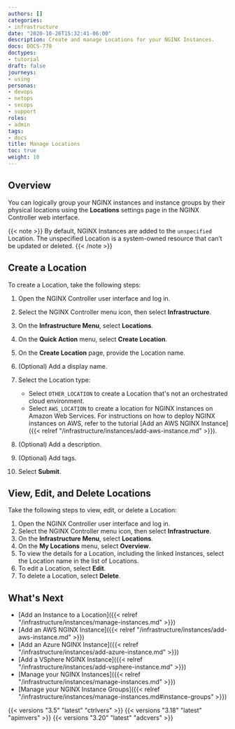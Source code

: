 ```yaml
---
authors: []
categories:
- infrastructure
date: "2020-10-26T15:32:41-06:00"
description: Create and manage Locations for your NGINX Instances.
docs: DOCS-778
doctypes:
- tutorial
draft: false
journeys:
- using
personas:
- devops
- netops
- secops
- support
roles:
- admin
tags:
- docs
title: Manage Locations
toc: true
weight: 10
---
```


## Overview

You can logically group your NGINX instances and instance groups by their physical locations using the **Locations** settings page in the NGINX Controller web interface.

{{< note >}}
By default, NGINX Instances are added to the `unspecified` Location. The unspecified Location is a system-owned resource that can’t be updated or deleted.
{{< /note >}}

## Create a Location

To create a Location, take the following steps:

1. Open the NGINX Controller user interface and log in.
1. Select the NGINX Controller menu icon, then select **Infrastructure**.
1. On the **Infrastructure Menu**, select **Locations**.
1. On the **Quick Action** menu, select **Create Location**.
1. On the **Create Location** page, provide the Location name.
1. (Optional) Add a display name.
1. Select the Location type:

    - Select `OTHER_LOCATION` to create a Location that's not an orchestrated cloud environment.
    - Select `AWS_LOCATION` to create a location for NGINX instances on Amazon Web Services. For instructions on how to deploy NGINX instances on AWS, refer to the tutorial [Add an AWS NGINX Instance]({{< relref "/infrastructure/instances/add-aws-instance.md" >}}).

1. (Optional) Add a description.
1. (Optional) Add tags.

1. Select **Submit**.

## View, Edit, and Delete Locations

Take the following steps to view, edit, or delete a Location:

1. Open the NGINX Controller user interface and log in.
2. Select the NGINX Controller menu icon, then select **Infrastructure**.
3. On the **Infrastructure Menu**, select **Locations**.
4. On the **My Locations** menu, select **Overview**.
5. To view the details for a Location, including the linked Instances, select the Location name in the list of Locations.
6. To edit a Location, select **Edit**.
7. To delete a Location, select **Delete**.

## What's Next

- [Add an Instance to a Location]({{< relref "/infrastructure/instances/manage-instances.md" >}})
- [Add an AWS NGINX Instance]({{< relref "/infrastructure/instances/add-aws-instance.md" >}})
- [Add an Azure NGINX Instance]({{< relref "/infrastructure/instances/add-azure-instance.md" >}})
- [Add a VSphere NGINX Instance]({{< relref "/infrastructure/instances/add-vsphere-instance.md" >}})
- [Manage your NGINX Instances]({{< relref "/infrastructure/instances/manage-instances.md" >}})
- [Manage your NGINX Instance Groups]({{< relref "/infrastructure/instances/manage-instances.md#instance-groups" >}})

{{< versions "3.5" "latest" "ctrlvers" >}}
{{< versions "3.18" "latest" "apimvers" >}}
{{< versions "3.20" "latest" "adcvers" >}}
